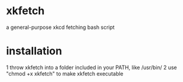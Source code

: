 xkfetch
=======

a general-purpose xkcd fetching bash script


installation
============

1 throw xkfetch into a folder included in your PATH, like /usr/bin/
2 use "chmod +x xkfetch" to make xkfetch executable
